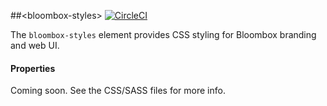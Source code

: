 
##&lt;bloombox-styles&gt;  [![CircleCI](https://circleci.com/gh/Bloombox/bloombox-styles.svg?style=svg&circle-token=d9f0d3007e132ec357a7a8d88b602b71bc3b9d25)](https://circleci.com/gh/Bloombox/bloombox-styles)

The `bloombox-styles` element provides CSS styling for Bloombox branding and web UI.

#### Properties

Coming soon. See the CSS/SASS files for more info.
